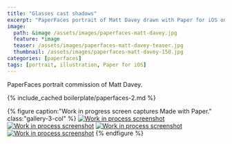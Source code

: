 ```yaml
---
title: "Glasses cast shadows"
excerpt: "PaperFaces portrait of Matt Davey drawn with Paper for iOS on an iPad."
image: 
  path: &image /assets/images/paperfaces-matt-davey.jpg 
  feature: *image
  teaser: /assets/images/paperfaces-matt-davey-teaser.jpg
  thumbnail: /assets/images/paperfaces-matt-davey-150.jpg
categories: [paperfaces]
tags: [portrait, illustration, Paper for iOS]
---
```


PaperFaces portrait commission of Matt Davey.

{% include_cached boilerplate/paperfaces-2.md %}

{% figure caption:"Work in progress screen captures Made with Paper." class:"gallery-3-col" %}
[![Work in process screenshot](/assets/images/paperfaces-matt-davey-process-1-600.jpg)](/assets/images/paperfaces-matt-davey-process-1-lg.jpg) [![Work in process screenshot](/assets/images/paperfaces-matt-davey-process-2-600.jpg)](/assets/images/paperfaces-matt-davey-process-2-lg.jpg) [![Work in process screenshot](/assets/images/paperfaces-matt-davey-process-3-600.jpg)](/assets/images/paperfaces-matt-davey-process-3-lg.jpg) [![Work in process screenshot](/assets/images/paperfaces-matt-davey-process-4-600.jpg)](/assets/images/paperfaces-matt-davey-process-4-lg.jpg)
{% endfigure %}
